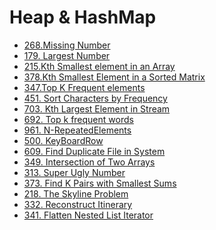 # Heap & HashMap


* [268.Missing Number](missing-number.md)
* [179. Largest Number](largest-number.md)
* [215.Kth Smallest element in an Array](kth-largest-element-in-an-array.md)
* [378.Kth Smallest Element in a Sorted Matrix](kth-smallest-element-in-a-sorted-matrix.md)
* [347.Top K Frequent elements](top-k-frequent-elements.md)
* [451. Sort Characters by Frequency](sort-characters-by-frequency.md)
* [703. Kth Largest Element in Stream](kth-largest-element-in-a-stream.md)
* [692. Top k frequent words](top-k-frequent-words.md)
* [961. N-RepeatedElements](n-repeated-element-in-size-2n-array.md)
* [500. KeyBoardRow](keyboard-row.md)
* [609. Find Duplicate File in System](find-duplicate-file-in-system.md)
* [349. Intersection of Two Arrays](intersection-of-two-arrays.md)
* [313. Super Ugly Number]()
* [373. Find K Pairs with Smallest Sums]()
* [218. The Skyline Problem]()
* [332. Reconstruct Itinerary]()
* [341. Flatten Nested List Iterator]()
